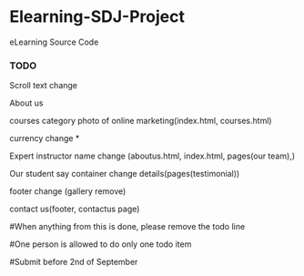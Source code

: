 # Elearning-SDJ-Project
eLearning Source Code  

### TODO

Scroll text change

About us

courses category photo of online marketing(index.html, courses.html)

currency change *

Expert instructor name change (aboutus.html, index.html, pages(our team),)

Our student say container change details(pages(testimonial))

footer change (gallery remove)

contact us(footer, contactus page)

#When anything from this is done, please remove the todo line

#One person is allowed to do only one todo item

#Submit before 2nd of September
